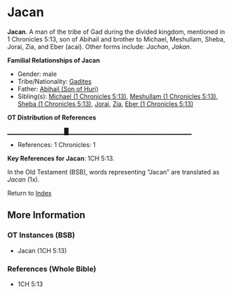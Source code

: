 # Jacan
**Jacan**. 
A man of the tribe of Gad during the divided kingdom, mentioned in 1 Chronicles 5:13, son of Abihail and brother to Michael, Meshullam, Sheba, Jorai, Zia, and Eber (acai). 
Other forms include: 
*Jachan*, *Jakan*. 




**Familial Relationships of Jacan**


* Gender: male
* Tribe/Nationality: [Gadites](../../../groups/md/acai/Gad.md)
* Father: [Abihail (Son of Huri)](Abihail.3.md)
* Sibling(s): [Michael (1 Chronicles 5:13)](Michael.2.md), [Meshullam (1 Chronicles 5:13)](Meshullam.3.md), [Sheba (1 Chronicles 5:13)](Sheba.5.md), [Jorai](Jorai.md), [Zia](Zia.md), [Eber (1 Chronicles 5:13)](Eber.2.md)


**OT Distribution of References**

▁▁▁▁▁▁▁▁▁▁▁▁█▁▁▁▁▁▁▁▁▁▁▁▁▁▁▁▁▁▁▁▁▁▁▁▁▁▁
* References: 1 Chronicles: 1



**Key References for Jacan**: 
1CH 5:13. 


In the Old Testament (BSB), words representing “Jacan” are translated as 
*Jacan* (1x). 




Return to [Index](00-Index.md)

## More Information

### OT Instances (BSB)

* Jacan (1CH 5:13)



### References (Whole Bible)

* 1CH 5:13




